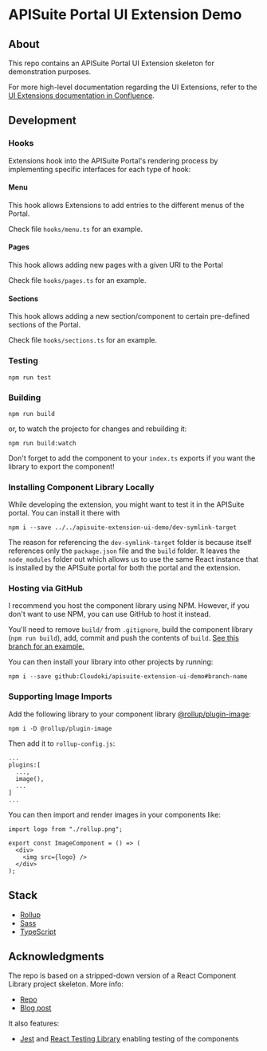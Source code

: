 # APISuite Portal UI Extension Demo

## About

This repo contains an APISuite Portal UI Extension skeleton for demonstration purposes.

For more high-level documentation regarding the UI Extensions, refer to the [UI Extensions documentation in Confluence](https://cloudoki.atlassian.net/wiki/spaces/AS/pages/275054593/UI+Extensions).

## Development

### Hooks

Extensions hook into the APISuite Portal's rendering process by implementing specific interfaces for each type of hook:

#### Menu

This hook allows Extensions to add entries to the different menus of the Portal.

Check file `hooks/menu.ts` for an example.

#### Pages

This hook allows adding new pages with a given URI to the Portal

Check file `hooks/pages.ts` for an example.

#### Sections

This hook allows adding a new section/component to certain pre-defined sections of the Portal.

Check file `hooks/sections.ts` for an example.

### Testing

```
npm run test
```

### Building

```
npm run build
```

or, to watch the projecto for changes and rebuilding it:

```
npm run build:watch
```

Don't forget to add the component to your `index.ts` exports if you want the library to export the component!

### Installing Component Library Locally

While developing the extension, you might want to test it in the APISuite portal. You can install it there with

```
npm i --save ../../apisuite-extension-ui-demo/dev-symlink-target
```

The reason for referencing the `dev-symlink-target` folder is because itself references only the `package.json` file and the `build` folder. It leaves the `node_modules` folder out which allows us to use the same React instance that is installed by the APISuite portal for both the portal and the extension.

### Hosting via GitHub

I recommend you host the component library using NPM. However, if you don't want to use NPM, you can use GitHub to host it instead.

You'll need to remove `build/` from `.gitignore`, build the component library (`npm run build`), add, commit and push the contents of `build`. [See this branch for an example.](https://github.com/HarveyD/react-component-library/tree/host-via-github)

You can then install your library into other projects by running:

```
npm i --save github:Cloudoki/apisuite-extension-ui-demo#branch-name
```

### Supporting Image Imports

Add the following library to your component library [@rollup/plugin-image](https://github.com/rollup/plugins/tree/master/packages/image):

```
npm i -D @rollup/plugin-image
```

Then add it to `rollup-config.js`:

```
...
plugins:[
  ...,
  image(),
  ...
]
...
```

You can then import and render images in your components like:

```tsx
import logo from "./rollup.png";

export const ImageComponent = () => (
  <div>
    <img src={logo} />
  </div>
);
```

## Stack

- [Rollup](https://github.com/rollup/rollup)
- [Sass](https://sass-lang.com/)
- [TypeScript](https://www.typescriptlang.org/)

## Acknowledgments

The repo is based on a stripped-down version of a React Component Library project skeleton. More info:

* [Repo](https://github.com/HarveyD/react-component-library)
* [Blog post](https://blog.harveydelaney.com/creating-your-own-react-component-library/)

It also features:

- [Jest](https://jestjs.io/) and [React Testing Library](https://github.com/testing-library/react-testing-library) enabling testing of the components

